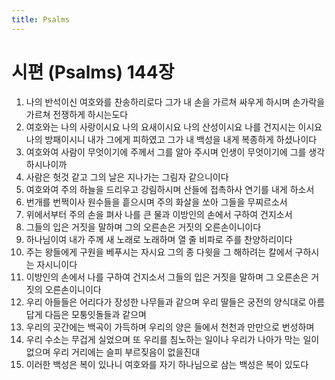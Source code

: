 ```yaml
---
title: Psalms
---
```


# 시편 (Psalms) 144장
1. 나의 반석이신 여호와를 찬송하리로다 그가 내 손을 가르쳐 싸우게 하시며 손가락을 가르쳐 전쟁하게 하시는도다
1. 여호와는 나의 사랑이시요 나의 요새이시요 나의 산성이시요 나를 건지시는 이시요 나의 방패이시니 내가 그에게 피하였고 그가 내 백성을 내게 복종하게 하셨나이다
1. 여호와여 사람이 무엇이기에 주께서 그를 알아 주시며 인생이 무엇이기에 그를 생각하시나이까
1. 사람은 헛것 같고 그의 날은 지나가는 그림자 같으니이다
1. 여호와여 주의 하늘을 드리우고 강림하시며 산들에 접촉하사 연기를 내게 하소서
1. 번개를 번쩍이사 원수들을 흩으시며 주의 화살을 쏘아 그들을 무찌르소서
1. 위에서부터 주의 손을 펴사 나를 큰 물과 이방인의 손에서 구하여 건지소서
1. 그들의 입은 거짓을 말하며 그의 오른손은 거짓의 오른손이니이다
1. 하나님이여 내가 주께 새 노래로 노래하며 열 줄 비파로 주를 찬양하리이다
1. 주는 왕들에게 구원을 베푸시는 자시요 그의 종 다윗을 그 해하려는 칼에서 구하시는 자시니이다
1. 이방인의 손에서 나를 구하여 건지소서 그들의 입은 거짓을 말하며 그 오른손은 거짓의 오른손이니이다
1. 우리 아들들은 어리다가 장성한 나무들과 같으며 우리 딸들은 궁전의 양식대로 아름답게 다듬은 모퉁잇돌들과 같으며
1. 우리의 곳간에는 백곡이 가득하며 우리의 양은 들에서 천천과 만만으로 번성하며
1. 우리 수소는 무겁게 실었으며 또 우리를 침노하는 일이나 우리가 나아가 막는 일이 없으며 우리 거리에는 슬피 부르짖음이 없을진대
1. 이러한 백성은 복이 있나니 여호와를 자기 하나님으로 삼는 백성은 복이 있도다